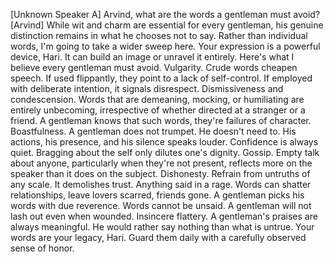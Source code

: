 [Unknown Speaker A] Arvind, what are the words a gentleman must avoid?
[Arvind] While wit and charm are essential for every gentleman, his genuine distinction remains in what he chooses not to say. Rather than individual words, I'm going to take a wider sweep here. Your expression is a powerful device, Hari. It can build an image or unravel it entirely. Here's what I believe every gentleman must avoid. Vulgarity. Crude words cheapen speech. If used flippantly, they point to a lack of self-control. If employed with deliberate intention, it signals disrespect. Dismissiveness and condescension. Words that are demeaning, mocking, or humiliating are entirely unbecoming, irrespective of whether directed at a stranger or a friend. A gentleman knows that such words, they're failures of character. Boastfulness. A gentleman does not trumpet. He doesn't need to. His actions, his presence, and his silence speaks louder. Confidence is always quiet. Bragging about the self only dilutes one's dignity. Gossip. Empty talk about anyone, particularly when they're not present, reflects more on the speaker than it does on the subject. Dishonesty. Refrain from untruths of any scale. It demolishes trust. Anything said in a rage. Words can shatter relationships, leave lovers scarred, friends gone. A gentleman picks his words with due reverence. Words cannot be unsaid. A gentleman will not lash out even when wounded. Insincere flattery. A gentleman's praises are always meaningful. He would rather say nothing than what is untrue. Your words are your legacy, Hari. Guard them daily with a carefully observed sense of honor.

